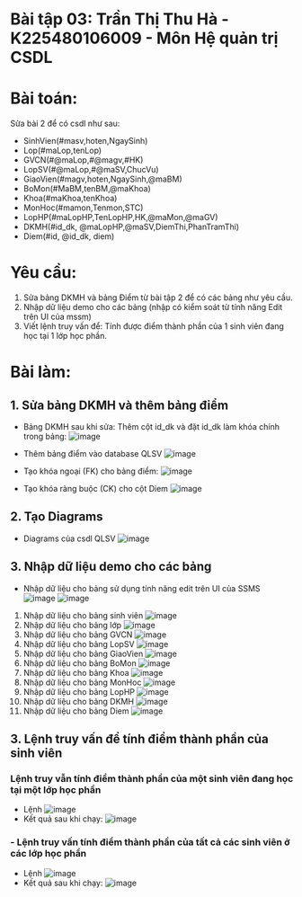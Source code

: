 # Bài tập 03: Trần Thị Thu Hà - K225480106009 - Môn Hệ quản trị CSDL
# Bài toán: 
Sửa bài 2 để có csdl như sau:
  + SinhVien(#masv,hoten,NgaySinh)
  + Lop(#maLop,tenLop)
  + GVCN(#@maLop,#@magv,#HK)
  + LopSV(#@maLop,#@maSV,ChucVu)
  + GiaoVien(#magv,hoten,NgaySinh,@maBM)
  + BoMon(#MaBM,tenBM,@maKhoa)
  + Khoa(#maKhoa,tenKhoa)
  + MonHoc(#mamon,Tenmon,STC)
  + LopHP(#maLopHP,TenLopHP,HK,@maMon,@maGV)
  + DKMH(#id_dk, @maLopHP,@maSV,DiemThi,PhanTramThi)
  + Diem(#id, @id_dk, diem)
# Yêu cầu: 
1. Sửa bảng DKMH và bảng Điểm từ bài tập 2 để có các bảng như yêu cầu.
2. Nhập dữ liệu demo cho các bảng (nhập có kiểm soát từ tính năng Edit trên UI của mssm)
3. Viết lệnh truy vấn để: Tính được điểm thành phần của 1 sinh viên đang học tại 1 lớp học phần.

# Bài làm: 
## 1. Sửa bảng DKMH và thêm bảng điểm 
- Bảng DKMH sau khi sửa: Thêm cột id_dk và đặt id_dk làm khóa chính trong bảng: 
    ![image](https://github.com/user-attachments/assets/263ec2c7-13ed-48df-9581-c8652fe7f6ba)
- Thêm bảng điểm vào database QLSV
    ![image](https://github.com/user-attachments/assets/802383d8-7acd-4f9e-bc27-705d90a98a83)

- Tạo khóa ngoại (FK) cho bảng điểm: 
    ![image](https://github.com/user-attachments/assets/be5d33f1-0bc9-4352-bce0-5f2321ad3c59)
- Tạo khóa ràng buộc (CK) cho cột Diem
    ![image](https://github.com/user-attachments/assets/85c3d32d-51fc-4cc6-9ae2-d91318f6ccb6)
## 2. Tạo Diagrams 
- Diagrams của csdl QLSV
  ![image](https://github.com/user-attachments/assets/90fadbdb-fbd7-4021-926d-17cff1d2c5fb)
## 3. Nhập dữ liệu demo cho các bảng 
- Nhập dữ liệu cho bảng sử dụng tính năng edit trên UI của SSMS
    ![image](https://github.com/user-attachments/assets/c93772db-f7e5-415c-9a9f-f4dace022f7a)
    ![image](https://github.com/user-attachments/assets/6efc7d93-fd6b-454a-890d-53ee1cba13b9)
1. Nhập dữ liệu cho bảng sinh viên
   ![image](https://github.com/user-attachments/assets/13cafc81-acc0-4485-85d8-27f660d1ae4f)
2. Nhập dữ liệu cho bảng lớp
   ![image](https://github.com/user-attachments/assets/d79ffafe-f322-42b0-ba63-04c06896f08e)
3. Nhập dữ liệu cho bảng GVCN
   ![image](https://github.com/user-attachments/assets/b732aa86-6bf5-42f7-bcf8-62131aa38030)
4. Nhập dữ liệu cho bảng LopSV
   ![image](https://github.com/user-attachments/assets/3fe561b2-d4bf-422d-a68d-798f90abd3ad)
5. Nhập dữ liệu cho bảng GiaoVien
  ![image](https://github.com/user-attachments/assets/d394324c-0205-45bc-93d9-17ab6794b108)
6. Nhập dữ liệu cho bảng BoMon
  ![image](https://github.com/user-attachments/assets/c7c1d9ee-cca5-43dc-8084-22782c2eea91)
7. Nhập dữ liệu cho bảng Khoa
  ![image](https://github.com/user-attachments/assets/5884fa96-2380-4363-8b95-5303d21a872f)
8. Nhập dữ liệu cho bảng MonHoc
  ![image](https://github.com/user-attachments/assets/e31ad5fe-9cc7-4bf4-b86d-8e8d5c789b2a)
9. Nhập dữ liệu cho bảng LopHP
  ![image](https://github.com/user-attachments/assets/408f538f-d56c-411a-a5ed-dbbb24df09b9)
10. Nhập dữ liệu cho bảng DKMH
  ![image](https://github.com/user-attachments/assets/0008c66e-ad99-49c7-8b8a-8e88a013994e)
11. Nhập dữ liệu cho bảng Diem
  ![image](https://github.com/user-attachments/assets/66eaa712-fc3a-4b6b-9111-405f85f4a096)
## 3. Lệnh truy vấn để tính điểm thành phần của sinh viên
### Lệnh truy vẫn tính điểm thành phần của một sinh viên đang học tại một lớp học phần 
- Lệnh 
  ![image](https://github.com/user-attachments/assets/b04110bf-88bf-4c1c-b9a7-55cb22e892ef)
- Kết quả sau khi chạy:
  ![image](https://github.com/user-attachments/assets/a9bbb048-57e4-45e1-968d-bbe0adf1a2c2)
### - Lệnh truy vấn tính điểm thành phần của tất cả các sinh viên ở các lớp học phần
- Lệnh 
  ![image](https://github.com/user-attachments/assets/c88f8e18-d80c-4f3b-ba48-aaa02edef4d0)
- Kết quả sau khi chạy:
  ![image](https://github.com/user-attachments/assets/e57c34a7-66ff-45f3-ba82-4fa07353c307)

  


  
